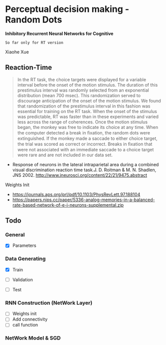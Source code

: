 # Perceptual decision making - Random Dots
**Inhibitory Recurrent Neural Networks for Cognitive**


`So far only for RT version`

Xiaohe Xue

## Reaction-Time

> In the RT task, the choice targets were displayed for a variable interval before 
the onset of the motion stimulus. The duration of this prestimulus interval was randomly selected 
from an exponential distribution (mean 700 msec). This randomization served to discourage 
anticipation of the onset of the motion stimulus. We found that randomization of the prestimulus 
interval in this fashion was essential for training on the RT task. When the onset of the stimulus
 was predictable, RT was faster than in these experiments and varied less across the range of 
 coherences. Once the motion stimulus began, the monkey was free to indicate its choice at any time. 
 When the computer detected a break in ﬁxation, the random dots were extinguished. If the monkey
 made a saccade to either choice target, the trial was scored as correct or incorrect. 
 Breaks in ﬁxation that were not associated with an immediate saccade to a choice target 
 were rare and are not included in our data set.

-   Response of neurons in the lateral intraparietal area during a combined visual
  discrimination reaction time task.J. D. Roitman & M. N. Shadlen, JNS 2002. http://www.jneurosci.org/content/22/21/9475.abstract

Weights Init

- https://journals.aps.org/prl/pdf/10.1103/PhysRevLett.97.188104
- https://papers.nips.cc/paper/5336-analog-memories-in-a-balanced-rate-based-network-of-e-i-neurons-supplemental.zip
## Todo

### General

-[x] Parameters

### Data Generating
-[x] Train

-[ ] Validation

-[ ] Test

### RNN Construction (NetWork Layer) 
-[ ] Weights init
-[ ] Add connectivity
-[ ] call function

### NetWork Model & SGD
 